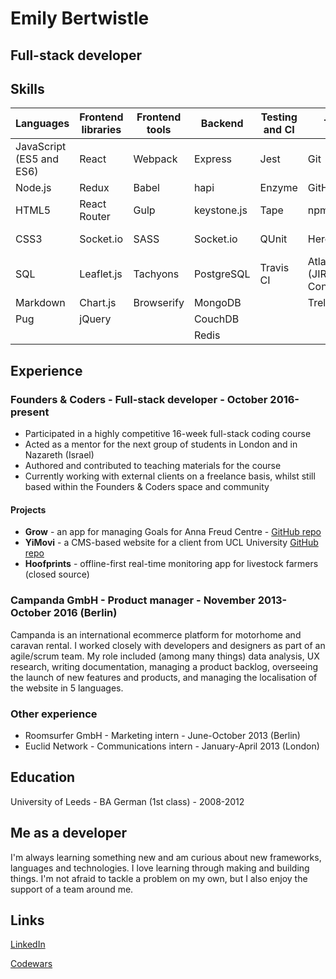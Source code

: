# Emily Bertwistle
## Full-stack developer
## Skills

| Languages                | Frontend libraries | Frontend tools | Backend     | Testing and CI | Tools                        | Other            |
|--------------------------|--------------------|----------------|-------------|----------------|------------------------------|------------------|
| JavaScript (ES5 and ES6) | React              | Webpack        | Express     | Jest           | Git                          | TDD              |
| Node.js                  | Redux              | Babel          | hapi        | Enzyme         | GitHub                       | UX               |
| HTML5                    | React Router       | Gulp           | keystone.js | Tape           | npm                          | Wireframes       |
| CSS3                     | Socket.io          | SASS           | Socket.io   | QUnit          | Heroku                       | Agile (Scrum)    |
| SQL                      | Leaflet.js         | Tachyons       | PostgreSQL  | Travis CI      | Atlassian (JIRA, Confluence) | Pair programming |
| Markdown                 | Chart.js           | Browserify     | MongoDB     |                | Trello                       |                  |
| Pug                      | jQuery             |                | CouchDB     |                |                              |                  |
|                          |                    |                | Redis       |                |                              |                  |


## Experience

### Founders & Coders - Full-stack developer - October 2016-present
* Participated in a highly competitive 16-week full-stack coding course
* Acted as a mentor for the next group of students in London and in Nazareth (Israel)
* Authored and contributed to teaching materials for the course
* Currently working with external clients on a freelance basis, whilst still based within the Founders & Coders space and community
#### Projects
* **Grow**  - an app for managing Goals for Anna Freud Centre - [GitHub repo](https://github.com/CYPIAPT-LNDSE/goals-app)
* **YiMovi** - a CMS-based website for a client from UCL University [GitHub repo](https://github.com/infact-coop/yimovi)
* **Hoofprints** - offline-first real-time monitoring app for livestock farmers (closed source)

### Campanda GmbH - Product manager - November 2013-October 2016 (Berlin)
Campanda is an international ecommerce platform for motorhome and caravan rental. I worked closely with developers and designers as part of an agile/scrum team. My role included (among many things) data analysis, UX research, writing documentation, managing a product backlog, overseeing the launch of new features and products, and managing the localisation of the website in 5 languages.

### Other experience
* Roomsurfer GmbH - Marketing intern - June-October 2013 (Berlin)
* Euclid Network - Communications intern - January-April 2013 (London)

## Education
University of Leeds - BA German (1st class) - 2008-2012

## Me as a developer
I'm always learning something new and am curious about new frameworks, languages and technologies. I love learning through making and building things. I'm not afraid to tackle a problem on my own, but I also enjoy the support of a team around me.

## Links
[LinkedIn](https://www.linkedin.com/in/bertwe/)

[Codewars](https://www.codewars.com/users/limeyb7)
